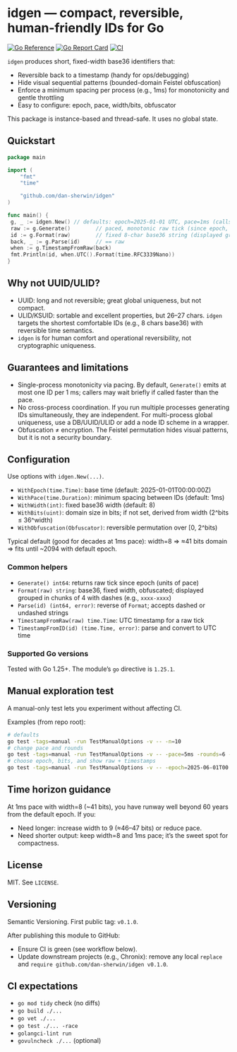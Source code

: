 # idgen — compact, reversible, human-friendly IDs for Go

[![Go Reference](https://pkg.go.dev/badge/github.com/dan-sherwin/idgen.svg)](https://pkg.go.dev/github.com/dan-sherwin/idgen)
[![Go Report Card](https://goreportcard.com/badge/github.com/dan-sherwin/idgen)](https://goreportcard.com/report/github.com/dan-sherwin/idgen)
[![CI](https://github.com/dan-sherwin/idgen/actions/workflows/ci.yml/badge.svg?branch=main)](https://github.com/dan-sherwin/idgen/actions/workflows/ci.yml)

`idgen` produces short, fixed-width base36 identifiers that:
- Reversible back to a timestamp (handy for ops/debugging)
- Hide visual sequential patterns (bounded-domain Feistel obfuscation)
- Enforce a minimum spacing per process (e.g., 1ms) for monotonicity and gentle throttling
- Easy to configure: epoch, pace, width/bits, obfuscator

This package is instance-based and thread-safe. It uses no global state.

## Quickstart

```go
package main

import (
	"fmt"
	"time"

	"github.com/dan-sherwin/idgen"
)

func main() {
 g, _ := idgen.New() // defaults: epoch=2025-01-01 UTC, pace=1ms (calls may briefly wait), width=8, Feistel obfuscation
 raw := g.Generate()        // paced, monotonic raw tick (since epoch, in pace units)
 id := g.Format(raw)        // fixed 8-char base36 string (displayed grouped as xxxx-xxxx)
 back, _ := g.Parse(id)     // == raw
 when := g.TimestampFromRaw(back)
 fmt.Println(id, when.UTC().Format(time.RFC3339Nano))
}
```

## Why not UUID/ULID?
- UUID: long and not reversible; great global uniqueness, but not compact.
- ULID/KSUID: sortable and excellent properties, but 26–27 chars. `idgen` targets the shortest comfortable IDs (e.g., 8 chars base36) with reversible time semantics.
- `idgen` is for human comfort and operational reversibility, not cryptographic uniqueness.

## Guarantees and limitations
- Single-process monotonicity via pacing. By default, `Generate()` emits at most one ID per 1 ms; callers may wait briefly if called faster than the pace.
- No cross-process coordination. If you run multiple processes generating IDs simultaneously, they are independent. For multi-process global uniqueness, use a DB/UUID/ULID or add a node ID scheme in a wrapper.
- Obfuscation ≠ encryption. The Feistel permutation hides visual patterns, but it is not a security boundary.

## Configuration

Use options with `idgen.New(...)`.

- `WithEpoch(time.Time)`: base time (default: 2025-01-01T00:00:00Z)
- `WithPace(time.Duration)`: minimum spacing between IDs (default: 1ms)
- `WithWidth(int)`: fixed base36 width (default: 8)
- `WithBits(uint)`: domain size in bits; if not set, derived from width (2^bits ≤ 36^width)
- `WithObfuscation(Obfuscator)`: reversible permutation over [0, 2^bits)

Typical default (good for decades at 1ms pace): width=8 ⇒ ≈41 bits domain ⇒ fits until ~2094 with default epoch.

### Common helpers
- `Generate() int64`: returns raw tick since epoch (units of pace)
- `Format(raw) string`: base36, fixed width, obfuscated; displayed grouped in chunks of 4 with dashes (e.g., `xxxx-xxxx`)
- `Parse(id) (int64, error)`: reverse of `Format`; accepts dashed or undashed strings
- `TimestampFromRaw(raw) time.Time`: UTC timestamp for a raw tick
- `TimestampFromID(id) (time.Time, error)`: parse and convert to UTC time

### Supported Go versions
Tested with Go 1.25+. The module’s `go` directive is `1.25.1`.

## Manual exploration test
A manual-only test lets you experiment without affecting CI.

Examples (from repo root):

```bash
# defaults
go test -tags=manual -run TestManualOptions -v -- -n=10
# change pace and rounds
go test -tags=manual -run TestManualOptions -v -- -pace=5ms -rounds=6 -n=6
# choose epoch, bits, and show raw + timestamps
go test -tags=manual -run TestManualOptions -v -- -epoch=2025-06-01T00:00:00Z -width=8 -bits=41 -show_raw=true -show_ts=true -n=5
```

## Time horizon guidance
At 1ms pace with width=8 (~41 bits), you have runway well beyond 60 years from the default epoch. If you:
- Need longer: increase width to 9 (≈46–47 bits) or reduce pace.
- Need shorter output: keep width=8 and 1ms pace; it’s the sweet spot for compactness.

## License
MIT. See `LICENSE`.

## Versioning
Semantic Versioning. First public tag: `v0.1.0`.

After publishing this module to GitHub:
- Ensure CI is green (see workflow below).
- Update downstream projects (e.g., Chronix): remove any local `replace` and `require github.com/dan-sherwin/idgen v0.1.0`.

## CI expectations
- `go mod tidy` check (no diffs)
- `go build ./...`
- `go vet ./...`
- `go test ./... -race`
- `golangci-lint run`
- `govulncheck ./...` (optional)
